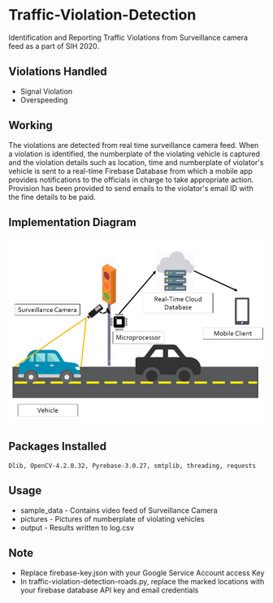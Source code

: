 # Traffic-Violation-Detection
Identification and Reporting Traffic Violations from Surveillance camera feed as a part of SIH 2020.

## Violations Handled
- Signal Violation
- Overspeeding

## Working
The violations are detected from real time surveillance camera feed. When a violation is identified, the numberplate of the violating vehicle is captured and the violation details such as location, time and numberplate of violator's vehicle is sent to a real-time Firebase Database from which a mobile app provides notifications to the officials in charge to take appropriate action. Provision has been provided to send emails to the violator's email ID with the fine details to be paid.

## Implementation Diagram

![implementation](assets/structure.PNG)

## Packages Installed
    Dlib, OpenCV-4.2.0.32, Pyrebase-3.0.27, smtplib, threading, requests

## Usage
- sample_data - Contains video feed of Surveillance Camera
- pictures - Pictures of numberplate of violating vehicles
- output - Results written to log.csv

## Note
- Replace firebase-key.json with your Google Service Account access Key
- In traffic-violation-detection-roads.py, replace the marked locations with your firebase database API key and email credentials